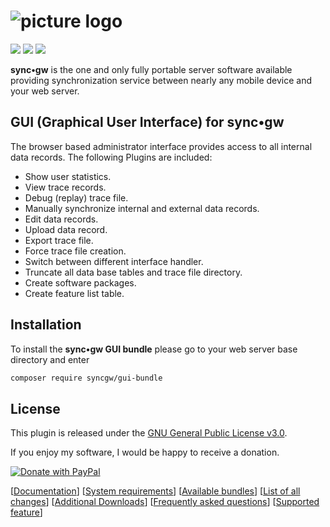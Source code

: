 # ![picture logo](../gui-bundle/assets/syncgw.png "sync•gw") #
 
![](https://img.shields.io/packagist/v/syncgw/core-bundle.svg)
![](https://img.shields.io/packagist/l/syncgw/core-bundle.svg)
![](https://img.shields.io/packagist/dt/syncgw/core-bundle.svg)
 
**sync•gw** is the one and only fully portable server software available providing synchronization service between nearly any mobile device and your web server.

## GUI (Graphical User Interface) for sync•gw ##
The browser based administrator interface provides access to all internal data records. 
The following Plugins are included:

* Show user statistics.
* View trace records.
* Debug (replay) trace file.
* Manually synchronize internal and external data records.
* Edit data records.
* Upload data record.
* Export trace file.
* Force trace file creation.
* Switch between different interface handler.
* Truncate all data base tables and trace file directory.
* Create software packages.
* Create feature list table.

## Installation ##
To install the **sync•gw GUI bundle** please go to your web server base directory and enter

```bash
composer require syncgw/gui-bundle
```

## License ##
This plugin is released under the [GNU General Public License v3.0](./LICENSE).

If you enjoy my software, I would be happy to receive a donation.

<a href="https://www.paypal.com/donate/?hosted_button_id=DS6VK49NAFHEQ" target="_blank" rel="noopener">
  <img src="https://www.paypalobjects.com/en_US/DK/i/btn/btn_donateCC_LG.gif" alt="Donate with PayPal"/>
</a>


[[Documentation](https://github.com/syncgw/doc-bundle/blob/master/README.md)]
[[System requirements](https://github.com/syncgw/doc-bundle/blob/master/PreReqs.md)] 
[[Available bundles](https://github.com/syncgw/doc-bundle/blob/master/Packages.md)] 
[[List of all changes](https://github.com/syncgw/doc-bundle/blob/master/Changes.md)] 
[[Additional Downloads](https://github.com/syncgw/doc-bundle/blob/master/Downloads.md)] 
[[Frequently asked questions](https://github.com/syncgw/doc-bundle/blob/master/FAQ.md)] 
[[Supported feature](https://github.com/syncgw/doc-bundle/blob/master/Features.md)]
